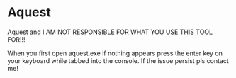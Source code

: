 # Aquest

Aquest and I AM NOT RESPONSIBLE FOR WHAT YOU USE THIS TOOL FOR!!!

When you first open aquest.exe if nothing appears press the enter key on your keyboard while tabbed into the console.
If the issue persist pls contact me!

